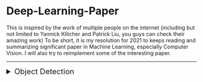 # Deep-Learning-Paper

This is inspired by the work of multiple people on the internet (including but not limited to Yannick Klitcher and Patrick Liu, you guys can check their amazing work)
To be short, it is my resolution for 2021 to keeps reading and summarizing significant paper in Machine Learning, especially Computer Vision. I will also try to reimplement some of the interesting paper.

****
<details>
<summary style='font-size:20px;'>Object Detection</summary>
<details>
<summary style='font-size:15px;'>Two-stage methods</summary>

- [Faster RCNN](https://github.com/tson1997/Deep-Learning-Paper/blob/main/Object%20Detection/Two-Stage/Faster%20RCNN.md)
  
</details>

<details>
<summary style='font-size:15px;'>One-stage methods</summary>
- [Fully Convolutional One Stage Detector (FCOS)](https://github.com/tson1997/Deep-Learning-Paper/blob/main/Object%20Detection/One-Stage/FCOS.md)

- 
</details>

<details>
<summary style='font-size:15px;'>Transformer methods</summary>

- [Detection Transformer (DETR)](https://github.com/tson1997/Deep-Learning-Paper/blob/main/Object%20Detection/Transformer/DETR.md)

</details>
</details>
